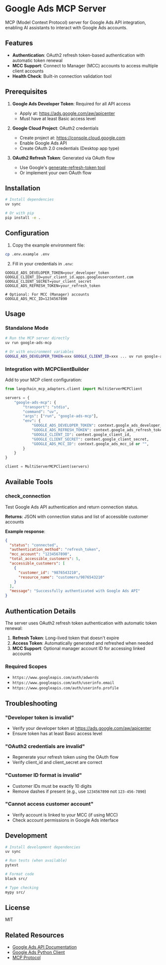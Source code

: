 # Google Ads MCP Server

MCP (Model Context Protocol) server for Google Ads API integration, enabling AI assistants to interact with Google Ads accounts.

## Features

- **Authentication**: OAuth2 refresh token-based authentication with automatic token renewal
- **MCC Support**: Connect to Manager (MCC) accounts to access multiple client accounts
- **Health Check**: Built-in connection validation tool

## Prerequisites

1. **Google Ads Developer Token**: Required for all API access
   - Apply at: https://ads.google.com/aw/apicenter
   - Must have at least Basic access level

2. **Google Cloud Project**: OAuth2 credentials
   - Create project at: https://console.cloud.google.com
   - Enable Google Ads API
   - Create OAuth 2.0 credentials (Desktop app type)

3. **OAuth2 Refresh Token**: Generated via OAuth flow
   - Use Google's [generate-refresh-token tool](https://github.com/googleads/google-ads-python/blob/main/examples/authentication/generate_user_credentials.py)
   - Or implement your own OAuth flow

## Installation

```bash
# Install dependencies
uv sync

# Or with pip
pip install -e .
```

## Configuration

1. Copy the example environment file:
```bash
cp .env.example .env
```

2. Fill in your credentials in `.env`:
```env
GOOGLE_ADS_DEVELOPER_TOKEN=your_developer_token
GOOGLE_CLIENT_ID=your_client_id.apps.googleusercontent.com
GOOGLE_CLIENT_SECRET=your_client_secret
GOOGLE_ADS_REFRESH_TOKEN=your_refresh_token

# Optional: For MCC (Manager) accounts
GOOGLE_ADS_MCC_ID=1234567890
```

## Usage

### Standalone Mode

```bash
# Run the MCP server directly
uv run google-ads-mcp

# Or with environment variables
GOOGLE_ADS_DEVELOPER_TOKEN=xxx GOOGLE_CLIENT_ID=xxx ... uv run google-ads-mcp
```

### Integration with MCPClientBuilder

Add to your MCP client configuration:

```python
from langchain_mcp_adapters.client import MultiServerMCPClient

servers = {
    "google-ads-mcp": {
        "transport": "stdio",
        "command": "uv",
        "args": ["run", "google-ads-mcp"],
        "env": {
            "GOOGLE_ADS_DEVELOPER_TOKEN": context.google_ads_developer_token,
            "GOOGLE_ADS_REFRESH_TOKEN": context.google_ads_refresh_token,
            "GOOGLE_CLIENT_ID": context.google_client_id,
            "GOOGLE_CLIENT_SECRET": context.google_client_secret,
            "GOOGLE_ADS_MCC_ID": context.google_ads_mcc_id or "",
        }
    }
}

client = MultiServerMCPClient(servers)
```

## Available Tools

### check_connection

Test Google Ads API authentication and return connection status.

**Returns**: JSON with connection status and list of accessible customer accounts

**Example response**:
```json
{
  "status": "connected",
  "authentication_method": "refresh_token",
  "mcc_account": "1234567890",
  "total_accessible_customers": 5,
  "accessible_customers": [
    {
      "customer_id": "9876543210",
      "resource_name": "customers/9876543210"
    }
  ],
  "message": "Successfully authenticated with Google Ads API"
}
```

## Authentication Details

The server uses OAuth2 refresh token authentication with automatic token renewal:

1. **Refresh Token**: Long-lived token that doesn't expire
2. **Access Token**: Automatically generated and refreshed when needed
3. **MCC Support**: Optional manager account ID for accessing linked accounts

### Required Scopes

- `https://www.googleapis.com/auth/adwords`
- `https://www.googleapis.com/auth/userinfo.email`
- `https://www.googleapis.com/auth/userinfo.profile`

## Troubleshooting

### "Developer token is invalid"
- Verify your developer token at https://ads.google.com/aw/apicenter
- Ensure token has at least Basic access level

### "OAuth2 credentials are invalid"
- Regenerate your refresh token using the OAuth flow
- Verify client_id and client_secret are correct

### "Customer ID format is invalid"
- Customer IDs must be exactly 10 digits
- Remove dashes if present (e.g., use `1234567890` not `123-456-7890`)

### "Cannot access customer account"
- Verify account is linked to your MCC (if using MCC)
- Check account permissions in Google Ads interface

## Development

```bash
# Install development dependencies
uv sync

# Run tests (when available)
pytest

# Format code
black src/

# Type checking
mypy src/
```

## License

MIT

## Related Resources

- [Google Ads API Documentation](https://developers.google.com/google-ads/api/docs)
- [Google Ads Python Client](https://github.com/googleads/google-ads-python)
- [MCP Protocol](https://modelcontextprotocol.io)
